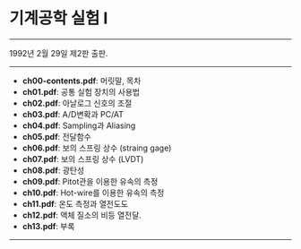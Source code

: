 # 기계공학 실험 I 
---
1992년 2월 29일 제2판 출판.

---
- **ch00-contents.pdf**:  머릿말, 목차 
- **ch01.pdf**: 공통 실험 장치의 사용법
- **ch02.pdf**: 아날로그 신호의 조절
- **ch03.pdf**: A/D변확과 PC/AT
- **ch04.pdf**: Sampling과 Aliasing
- **ch05.pdf**: 전달함수
- **ch06.pdf**: 보의 스프링 상수 (straing gage)
- **ch07.pdf**: 보의 스프링 상수 (LVDT)
- **ch08.pdf**: 광탄성
- **ch09.pdf**: Pitot관을 이용한 유속의 측정
- **ch10.pdf**: Hot-wire를 이용한 유속의 측정
- **ch11.pdf**: 온도 측정과 열전도도
- **ch12.pdf**: 액체 질소의 비등 열전달. 
- **ch13.pdf**: 부록 
---
